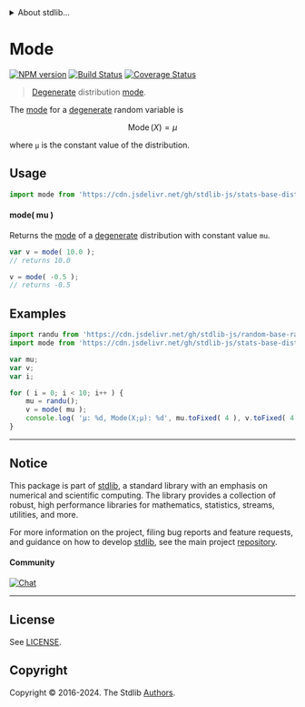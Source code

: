 <!--

@license Apache-2.0

Copyright (c) 2018 The Stdlib Authors.

Licensed under the Apache License, Version 2.0 (the "License");
you may not use this file except in compliance with the License.
You may obtain a copy of the License at

   http://www.apache.org/licenses/LICENSE-2.0

Unless required by applicable law or agreed to in writing, software
distributed under the License is distributed on an "AS IS" BASIS,
WITHOUT WARRANTIES OR CONDITIONS OF ANY KIND, either express or implied.
See the License for the specific language governing permissions and
limitations under the License.

-->


<details>
  <summary>
    About stdlib...
  </summary>
  <p>We believe in a future in which the web is a preferred environment for numerical computation. To help realize this future, we've built stdlib. stdlib is a standard library, with an emphasis on numerical and scientific computation, written in JavaScript (and C) for execution in browsers and in Node.js.</p>
  <p>The library is fully decomposable, being architected in such a way that you can swap out and mix and match APIs and functionality to cater to your exact preferences and use cases.</p>
  <p>When you use stdlib, you can be absolutely certain that you are using the most thorough, rigorous, well-written, studied, documented, tested, measured, and high-quality code out there.</p>
  <p>To join us in bringing numerical computing to the web, get started by checking us out on <a href="https://github.com/stdlib-js/stdlib">GitHub</a>, and please consider <a href="https://opencollective.com/stdlib">financially supporting stdlib</a>. We greatly appreciate your continued support!</p>
</details>

# Mode

[![NPM version][npm-image]][npm-url] [![Build Status][test-image]][test-url] [![Coverage Status][coverage-image]][coverage-url] <!-- [![dependencies][dependencies-image]][dependencies-url] -->

> [Degenerate][degenerate-distribution] distribution [mode][mode].

<!-- Section to include introductory text. Make sure to keep an empty line after the intro `section` element and another before the `/section` close. -->

<section class="intro">

The [mode][mode] for a [degenerate][degenerate-distribution] random variable is

<!-- <equation class="equation" label="eq:degenerate_mode" align="center" raw="\operatorname{Mode}\left( X \right) = \mu" alt="Mode for a degenerate distribution."> -->

```math
\mathop{\mathrm{Mode}}\left( X \right) = \mu
```

<!-- <div class="equation" align="center" data-raw-text="\operatorname{Mode}\left( X \right) = \mu" data-equation="eq:degenerate_mode">
    <img src="https://cdn.jsdelivr.net/gh/stdlib-js/stdlib@e1fbdee688c5409e4cc6b0cd06d90b1cd2abd67c/lib/node_modules/@stdlib/stats/base/dists/degenerate/mode/docs/img/equation_degenerate_mode.svg" alt="Mode for a degenerate distribution.">
    <br>
</div> -->

<!-- </equation> -->

where `μ` is the constant value of the distribution.

</section>

<!-- /.intro -->

<!-- Package usage documentation. -->



<section class="usage">

## Usage

```javascript
import mode from 'https://cdn.jsdelivr.net/gh/stdlib-js/stats-base-dists-degenerate-mode@v0.2.2-deno/mod.js';
```

#### mode( mu )

Returns the [mode][mode] of a [degenerate][degenerate-distribution] distribution with constant value `mu`.

```javascript
var v = mode( 10.0 );
// returns 10.0

v = mode( -0.5 );
// returns -0.5
```

</section>

<!-- /.usage -->

<!-- Package usage notes. Make sure to keep an empty line after the `section` element and another before the `/section` close. -->

<section class="notes">

</section>

<!-- /.notes -->

<!-- Package usage examples. -->

<section class="examples">

## Examples

<!-- eslint no-undef: "error" -->

```javascript
import randu from 'https://cdn.jsdelivr.net/gh/stdlib-js/random-base-randu@deno/mod.js';
import mode from 'https://cdn.jsdelivr.net/gh/stdlib-js/stats-base-dists-degenerate-mode@v0.2.2-deno/mod.js';

var mu;
var v;
var i;

for ( i = 0; i < 10; i++ ) {
    mu = randu();
    v = mode( mu );
    console.log( 'µ: %d, Mode(X;µ): %d', mu.toFixed( 4 ), v.toFixed( 4 ) );
}
```

</section>

<!-- /.examples -->

<!-- Section to include cited references. If references are included, add a horizontal rule *before* the section. Make sure to keep an empty line after the `section` element and another before the `/section` close. -->

<section class="references">

</section>

<!-- /.references -->

<!-- Section for related `stdlib` packages. Do not manually edit this section, as it is automatically populated. -->

<section class="related">

</section>

<!-- /.related -->

<!-- Section for all links. Make sure to keep an empty line after the `section` element and another before the `/section` close. -->


<section class="main-repo" >

* * *

## Notice

This package is part of [stdlib][stdlib], a standard library with an emphasis on numerical and scientific computing. The library provides a collection of robust, high performance libraries for mathematics, statistics, streams, utilities, and more.

For more information on the project, filing bug reports and feature requests, and guidance on how to develop [stdlib][stdlib], see the main project [repository][stdlib].

#### Community

[![Chat][chat-image]][chat-url]

---

## License

See [LICENSE][stdlib-license].


## Copyright

Copyright &copy; 2016-2024. The Stdlib [Authors][stdlib-authors].

</section>

<!-- /.stdlib -->

<!-- Section for all links. Make sure to keep an empty line after the `section` element and another before the `/section` close. -->

<section class="links">

[npm-image]: http://img.shields.io/npm/v/@stdlib/stats-base-dists-degenerate-mode.svg
[npm-url]: https://npmjs.org/package/@stdlib/stats-base-dists-degenerate-mode

[test-image]: https://github.com/stdlib-js/stats-base-dists-degenerate-mode/actions/workflows/test.yml/badge.svg?branch=v0.2.2
[test-url]: https://github.com/stdlib-js/stats-base-dists-degenerate-mode/actions/workflows/test.yml?query=branch:v0.2.2

[coverage-image]: https://img.shields.io/codecov/c/github/stdlib-js/stats-base-dists-degenerate-mode/main.svg
[coverage-url]: https://codecov.io/github/stdlib-js/stats-base-dists-degenerate-mode?branch=main

<!--

[dependencies-image]: https://img.shields.io/david/stdlib-js/stats-base-dists-degenerate-mode.svg
[dependencies-url]: https://david-dm.org/stdlib-js/stats-base-dists-degenerate-mode/main

-->

[chat-image]: https://img.shields.io/gitter/room/stdlib-js/stdlib.svg
[chat-url]: https://app.gitter.im/#/room/#stdlib-js_stdlib:gitter.im

[stdlib]: https://github.com/stdlib-js/stdlib

[stdlib-authors]: https://github.com/stdlib-js/stdlib/graphs/contributors

[umd]: https://github.com/umdjs/umd
[es-module]: https://developer.mozilla.org/en-US/docs/Web/JavaScript/Guide/Modules

[deno-url]: https://github.com/stdlib-js/stats-base-dists-degenerate-mode/tree/deno
[deno-readme]: https://github.com/stdlib-js/stats-base-dists-degenerate-mode/blob/deno/README.md
[umd-url]: https://github.com/stdlib-js/stats-base-dists-degenerate-mode/tree/umd
[umd-readme]: https://github.com/stdlib-js/stats-base-dists-degenerate-mode/blob/umd/README.md
[esm-url]: https://github.com/stdlib-js/stats-base-dists-degenerate-mode/tree/esm
[esm-readme]: https://github.com/stdlib-js/stats-base-dists-degenerate-mode/blob/esm/README.md
[branches-url]: https://github.com/stdlib-js/stats-base-dists-degenerate-mode/blob/main/branches.md

[stdlib-license]: https://raw.githubusercontent.com/stdlib-js/stats-base-dists-degenerate-mode/main/LICENSE

[degenerate-distribution]: https://en.wikipedia.org/wiki/Degenerate_distribution

[mode]: https://en.wikipedia.org/wiki/Mode_%28statistics%29

</section>

<!-- /.links -->
